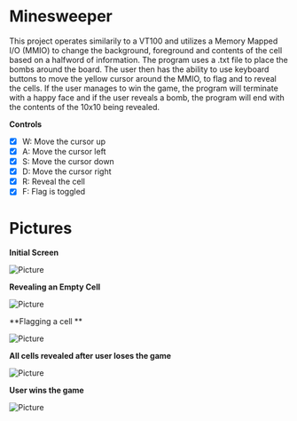# Minesweeper

This project operates similarily to a VT100 and utilizes a Memory Mapped I/O (MMIO) to change the background, foreground and contents of the cell based on a halfword of information. The program uses a .txt file to place the bombs around the board. The user then has the ability to use keyboard buttons to move the yellow cursor around the MMIO, to flag and to reveal the cells.  If the user manages to win the game, the program will terminate with a happy face and if the user reveals a bomb, the program will end with the contents of the 10x10 being revealed.



**Controls**
* [x] W: Move the cursor up
* [x] A: Move the cursor left
* [x] S: Move the cursor down
* [x] D: Move the cursor right
* [x] R: Reveal the cell 
* [x] F: Flag is toggled

# Pictures

**Initial Screen**

<img src='http://imgur.com/7T45bq3.jpg' title='Initial Screen' width='' alt='Picture' />

**Revealing an Empty Cell**

<img src='http://imgur.com/ptj8feI.jpg' title='Reveal Screen' width='' alt='Picture' />

**Flagging a cell **

<img src='http://imgur.com/toew12x.jpg' title='Flag Screen' width='' alt='Picture' />

**All cells revealed after user loses the game**

<img src='http://imgur.com/A49w1Oj.jpg' title='Losing Screen' width='' alt='Picture'/>

**User wins the game**

<img src='http://imgur.com/smDJVD9.jpg' title='Winning Screen' width='' alt='Picture'/>
